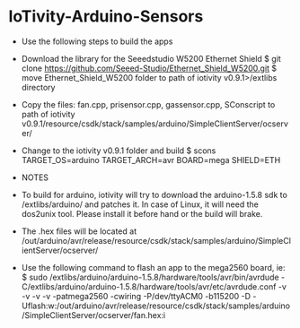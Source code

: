 # IoTivity-Arduino-Sensors
- Use the following steps to build the apps
- Download the library for the Seeedstudio W5200 Ethernet Shield
  $ git clone https://github.com/Seeed-Studio/Ethernet_Shield_W5200.git 
  $ move Ethernet_Shield_W5200 folder to path of iotivity v0.9.1>/extlibs directory
- Copy the files: fan.cpp, prisensor.cpp, gassensor.cpp, SConscript to path of iotivity v0.9.1/resource/csdk/stack/samples/arduino/SimpleClientServer/ocserver/
- Change to the iotivity v0.9.1 folder and build
  $ scons TARGET_OS=arduino TARGET_ARCH=avr BOARD=mega SHIELD=ETH

- NOTES
- To build for arduino, iotivity will try to download the arduino-1.5.8 sdk to <path to iotiity v0.9.1>/extlibs/arduino/ and patches it. In case of Linux, it will need the dos2unix tool. Please install it before hand or the build will brake.
- The .hex files will be located at <path to iotivity v0.9.1>/out/arduino/avr/release/resource/csdk/stack/samples/arduino/SimpleClientServer/ocserver/
- Use the following command to flash an app to the mega2560 board, ie:
  $ sudo <path to iotivity v0.9.1>/extlibs/arduino/arduino-1.5.8/hardware/tools/avr/bin/avrdude -C<path to iotivity v0.9.1>/extlibs/arduino/arduino-1.5.8/hardware/tools/avr/etc/avrdude.conf -v -v -v -v -patmega2560 -cwiring -P/dev/ttyACM0 -b115200 -D -Uflash:w:<path to iotivity v0.9.1>/out/arduino/avr/release/resource/csdk/stack/samples/arduino/SimpleClientServer/ocserver/fan.hex:i
